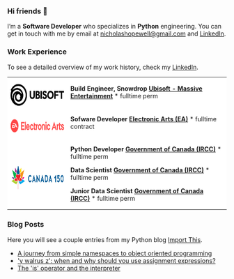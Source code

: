 ### Hi friends 👋

I’m a **Software Developer** who specializes in **Python** engineering. You can get in touch with me by email at [nicholashopewell@gmail.com](mailto:nicholashopewell@gmail.com) and [LinkedIn](https://www.linkedin.com/in/nick-hopewell/).

### Work Experience

To see a detailed overview of my work history, check my [LinkedIn](https://www.linkedin.com/in/nick-hopewell/).

<table style="background-color:#ffffff;">
<tr>
<td>

[<img align="left" height="51px" width="200px" alt="massive" src="employer_images/ubi_logo1.png">](https://www.massive.se/games/)

</td>
<td>

**Build Engineer, Snowdrop**
[**Ubisoft - Massive Entertainment**](https://www.massive.se/games/) \* fulltime perm

</td>
</tr>

<tr>
<td>

[<img align="left" height="51px" width="200px" alt="EA" src="employer_images/Electronic-Arts-Logo.png">](https://www.ea.com/)

</td>
<td>

**Sofware Developer**
[**Electronic Arts (EA)**](https://www.ea.com/) \* fulltime contract

</td>
</tr>

<tr>
<td>

[<img align="left" height="61px" width="200px" alt="gov" src="employer_images/CANADA150LOGO.png">](https://www.canada.ca/en/immigration-refugees-citizenship.html)

</td>
<td>

**Python Developer**
[**Government of Canada (IRCC)**](https://www.canada.ca/en/immigration-refugees-citizenship.html) \* fulltime perm

**Data Scientist**
[**Government of Canada (IRCC)**](https://www.canada.ca/en/immigration-refugees-citizenship.html) \* fulltime perm

**Junior Data Scientist**
[**Government of Canada (IRCC)**](https://www.canada.ca/en/immigration-refugees-citizenship.html) \* fulltime perm

</td>
</tr>

</table>

### Blog Posts

Here you will see a couple entries from my Python blog [Import This](https://nicholashopewell.com/import-this/).

<!-- BLOG_START -->

- [A journey from simple namespaces to object oriented programming](https://nicholashopewell.com/import-this/2021/02/17/from-simple-namespaces-to-oop.html)
- ['y walrus z': when and why should you use assignment expressions?](https://nicholashopewell.com/import-this/2021/02/15/when-and-how-to-use-assignment-expressions.html)
- [The 'is' operator and the interpreter](https://nicholashopewell.com/import-this/2021/02/11/the-is-operator.html)
<!-- BLOG_END -->
